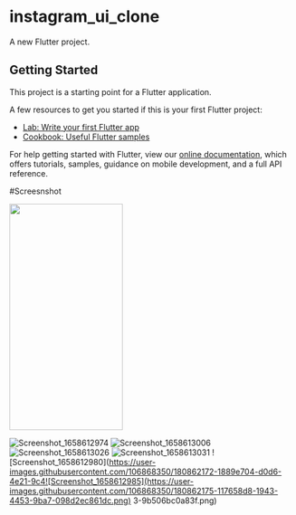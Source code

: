 # instagram_ui_clone

A new Flutter project.

## Getting Started

This project is a starting point for a Flutter application.

A few resources to get you started if this is your first Flutter project:

- [Lab: Write your first Flutter app](https://flutter.dev/docs/get-started/codelab)
- [Cookbook: Useful Flutter samples](https://flutter.dev/docs/cookbook)

For help getting started with Flutter, view our
[online documentation](https://flutter.dev/docs), which offers tutorials,
samples, guidance on mobile development, and a full API reference.

#Screesnshot

<img src="[https://camo.githubusercontent.com/...](https://user-images.githubusercontent.com/106868350/180862133-c42665ac-f4c9-4ce4-a384-a93c8d184dba.png)" data-canonical-src="https://gyazo.com/eb5c5741b6a9a16c692170a41a49c858.png" width="200" height="400" />

![Screenshot_1658612974](https://user-images.githubusercontent.com/106868350/180862133-c42665ac-f4c9-4ce4-a384-a93c8d184dba.png)
![Screenshot_1658613006](https://user-images.githubusercontent.com/106868350/180862158-a78b9def-c091-444f-afde-ce0afd5cab85.png)
![Screenshot_1658613026](https://user-images.githubusercontent.com/106868350/180862164-40d72b0e-a974-4053-bb78-4b7eb8e0e561.png)
![Screenshot_1658613031](https://user-images.githubusercontent.com/106868350/180862169-6860215a-f458-4c10-a23b-df25aac8aa11.png)
![Screenshot_1658612980](https://user-images.githubusercontent.com/106868350/180862172-1889e704-d0d6-4e21-9c4![Screenshot_1658612985](https://user-images.githubusercontent.com/106868350/180862175-117658d8-1943-4453-9ba7-098d2ec861dc.png)
3-9b506bc0a83f.png)
